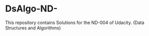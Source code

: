 # DsAlgo-ND-
This repository contains Solutions for the ND-004 of Udacity. (Data Structures and Algorithms)
